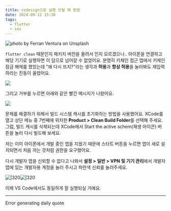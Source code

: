 ```yaml
---
title: codesign으로 실행 안될 때 방법
date: 2024-09-12 15:38
tags:
  - flutter
  - ios
---
```


![photo by Ferran Ventura on Unsplash](https://images.unsplash.com/photo-1724075682633-4664473db52c?crop=entropy&cs=srgb&fm=jpg&ixid=M3w2NDU1OTF8MHwxfHJhbmRvbXx8fHx8fHx8fDE3MjYxMjMxMDh8&ixlib=rb-4.0.3&q=85&w=768&h=432)

`flutter clean` 때문인지 패키지 버전을 올려서 인지 모르겠으나.. 아이폰을 연결하고 해당 기기로 실행하면 이 담으로 넘어갈 수 없었어요. 분명히 키체인 접근 앱에서 키체인 잠금 해제를 했었는데 "왜 다시 뜨지?"라는 생각과 **허용**과 **항상 허용**을 눌러봐도 재입력하라는 진동이 울렸어요.

![](assets/202409121538-20240912154036636.webp)

그리고 거부를 누르면 아래와 같은 빨간 메시지가 나왔어요.

![](assets/202409121538-20240912154342211.webp)

문제를 해결하기 위해서 빌드 시스템 캐시를 초기화하는 방법을 사용했어요.
XCode를 열고 상단 메뉴 중 7번째에 위치한 **Product > Clean Build Folder**를 선택해 주세요.
그럼, 빌드 캐시를 삭제되는데 XCode에서 Start the active schem(재생 아이콘) 버튼을 눌러 다시 빌드해 보세요.

저는 이미 아이폰에서 개발 중인 앱을 지웠기 때문에 스타트 버튼을 누르면 앱이 새로 설치되면서 처음 까는 것처럼 권한을 요구했어요.

다시 개발자 앱을 신뢰할 수 없다고 나와서 **설정 > 일반 > VPN 및 기기 관리**에서 개발자 앱에 있는 개발자용 계정을 눌러 주시고 파란색 신뢰를 눌러주세요.

![|320](assets/202409101409-20240910151916226.webp)![|320](assets/202409101409-20240910151937803.webp)

이제 VS Code에서도 동일하게 잘 실행되실 거예요.

---

Error generating daily quote